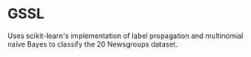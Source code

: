 # GSSL
Uses scikit-learn's implementation of label propagation and multinomial naive Bayes to classify the 20 Newsgroups dataset. 
